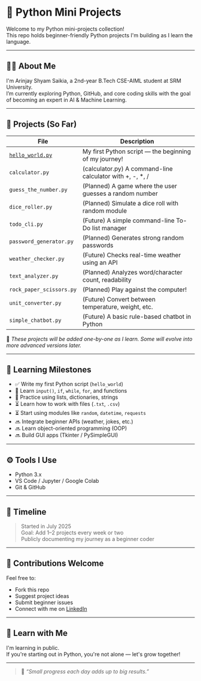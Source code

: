 # 🐍 Python Mini Projects

Welcome to my Python mini-projects collection!  
This repo holds beginner-friendly Python projects I'm building as I learn the language.

---

## 👨‍💻 About Me
I'm Arinjay Shyam Saikia, a 2nd-year B.Tech CSE-AIML student at SRM University.  
I’m currently exploring Python, GitHub, and core coding skills with the goal of becoming an expert in AI & Machine Learning.

---

## 📁 Projects (So Far)

| File | Description |
|------|-------------|
| [`hello_world.py`](hello_world.py) | My first Python script — the beginning of my journey! |
| `calculator.py` | (calculator.py) A command-line calculator with +, -, *, / |
| `guess_the_number.py` | (Planned) A game where the user guesses a random number |
| `dice_roller.py` | (Planned) Simulate a dice roll with random module |
| `todo_cli.py` | (Future) A simple command-line To-Do list manager |
| `password_generator.py` | (Planned) Generates strong random passwords |
| `weather_checker.py` | (Future) Checks real-time weather using an API |
| `text_analyzer.py` | (Planned) Analyzes word/character count, readability |
| `rock_paper_scissors.py` | (Planned) Play against the computer! |
| `unit_converter.py` | (Future) Convert between temperature, weight, etc. |
| `simple_chatbot.py` | (Future) A basic rule-based chatbot in Python |

🚧 *These projects will be added one-by-one as I learn. Some will evolve into more advanced versions later.*

---

## 🧠 Learning Milestones

- ✅ Write my first Python script (`hello_world`)
- 🔄 Learn `input()`, `if`, `while`, `for`, and functions
- 🔄 Practice using lists, dictionaries, strings
- ⏳ Learn how to work with files (`.txt`, `.csv`)
- ⏳ Start using modules like `random`, `datetime`, `requests`
- 🔜 Integrate beginner APIs (weather, jokes, etc.)
- 🔜 Learn object-oriented programming (OOP)
- 🔜 Build GUI apps (Tkinter / PySimpleGUI)

---

## ⚙️ Tools I Use
- Python 3.x
- VS Code / Jupyter / Google Colab
- Git & GitHub

---

## 📅 Timeline
> Started in July 2025  
> Goal: Add 1–2 projects every week or two  
> Publicly documenting my journey as a beginner coder

---

## 🤝 Contributions Welcome
Feel free to:
- Fork this repo
- Suggest project ideas
- Submit beginner issues
- Connect with me on [LinkedIn](https://www.linkedin.com/in/arinjay-shyam-saikia-360689219/)

---

## 🧠 Learn with Me
I'm learning in public.  
If you're starting out in Python, you're not alone — let's grow together!

---

> 🧩 *“Small progress each day adds up to big results.”*
